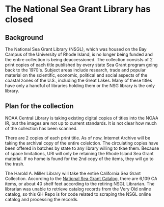 # The National Sea Grant Library has closed 

## Background
The National Sea Grant Library (NSGL), which was housed on the Bay Campus of the University of Rhode Island, is no longer being funded and the entire collection is being deaccessioned. The collection consists of 2 print copies of each title published by every state Sea Grant program going back to the 1970's.  Subject areas include research, trade and popular material on the scientific, economic, political and social aspects of the coastal zones of the U.S., including the Great Lakes. Many of these titles have only a handful of libraries holding them or the NSG library is the only library.

## Plan for the collection
NOAA Central Library is taking existing digital copies of titles into the NOAA IR, but the images are not up to current standards. It is not clear how much of the collection has been scanned. 

There are 2 copies of each print title. As of now, Internet Archive will be taking the archival copy of the entire colelction. The circulating copies have been offered in batches by state to any library willing to tkae them. Because of space limitations, URI will only be retaining the Rhode Island Sea Grant material. If no home is found for the 2nd copy of the items, they will go to the trash. 

The Harold A. Miller Library will take the entire California Sea Grant Collection. According to the [National Sea Grant Catalog](https://eos.ucs.uri.edu/EOSWebOPAC/OPAC/Index.aspx), there are 6,109 CA items, or about 40 shelf feet according to the retiring NSGL Librarian. The librarian was unable to retrieve catalog records from the Very Old online catalog, so this GH Repo is for code related to scraping the NSGL online catalog and processing the records.

